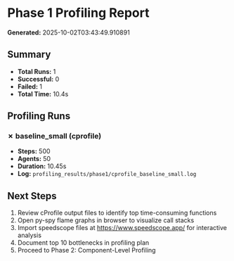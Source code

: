# Phase 1 Profiling Report

**Generated:** 2025-10-02T03:43:49.910891

## Summary

- **Total Runs:** 1
- **Successful:** 0
- **Failed:** 1
- **Total Time:** 10.4s

## Profiling Runs

### ✗ baseline_small (cprofile)

- **Steps:** 500
- **Agents:** 50
- **Duration:** 10.45s
- **Log:** `profiling_results/phase1/cprofile_baseline_small.log`

## Next Steps

1. Review cProfile output files to identify top time-consuming functions
2. Open py-spy flame graphs in browser to visualize call stacks
3. Import speedscope files at https://www.speedscope.app/ for interactive analysis
4. Document top 10 bottlenecks in profiling plan
5. Proceed to Phase 2: Component-Level Profiling
